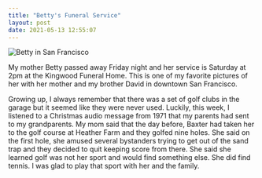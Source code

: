```yaml
---
title: "Betty's Funeral Service"
layout: post
date: 2021-05-13 12:55:07
---
```

![Betty in San Francisco](https://deep-leaf-73.s3.amazonaws.com/d03.jpg)
<p>My mother Betty passed away Friday night and her service is Saturday at 2pm at the Kingwood Funeral Home.  This is one of my favorite pictures of her with her mother and my brother David in downtown San Francisco.</p>

<p>Growing up, I always remember that there was a set of golf clubs in the garage but it seemed like they were never used.  Luckily, this week, I listened to a Christmas audio message from 1971 that my parents had sent to my grandparents.  My mom said that the day before, Baxter had taken her to the golf course at Heather Farm and they golfed nine holes.  She said on the first hole, she amused several bystanders trying to get out of the sand trap and they decided to quit keeping score from there.  She said she learned golf was not her sport and would find something else.  She did find tennis.  I was glad to play that sport with her and the family.</p>
